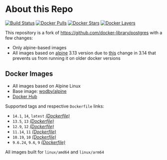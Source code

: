 # About this Repo

[![Build Status](https://github.com/wodby/base-postgres/workflows/Build%20docker%20image/badge.svg)](https://github.com/wodby/base-postgres/actions)
[![Docker Pulls](https://img.shields.io/docker/pulls/wodby/base-postgres.svg)](https://hub.docker.com/r/wodby/base-postgres)
[![Docker Stars](https://img.shields.io/docker/stars/wodby/base-postgres.svg)](https://hub.docker.com/r/wodby/base-postgres)
[![Docker Layers](https://images.microbadger.com/badges/image/wodby/base-postgres.svg)](https://microbadger.com/images/wodby/base-postgres)

This repository is a fork of https://github.com/docker-library/postgres with a few changes:

* Only alpine-based images
* All images based on [alpine](https://github.com/wodby/alpine) 3.13 version due to [this](https://github.com/alpinelinux/docker-alpine/issues/182) change in 3.14 that prevents us from running it on older docker versions

## Docker Images

* All images based on Alpine Linux
* Base image: [wodby/alpine](https://github.com/wodby/alpine)
* [Docker Hub](https://hub.docker.com/r/wodby/base-postgres)

Supported tags and respective `Dockerfile` links:

* `14.1`, `14`, `latest` [_(Dockerfile)_](https://github.com/wodby/base-postgres/tree/master/14/alpine/Dockerfile.wodby)
* `13.5`, `13` [_(Dockerfile)_](https://github.com/wodby/base-postgres/tree/master/13/alpine/Dockerfile.wodby)
* `12.9`, `12` [_(Dockerfile)_](https://github.com/wodby/base-postgres/tree/master/12/alpine/Dockerfile.wodby)
* `11.14`, `11` [_(Dockerfile)_](https://github.com/wodby/base-postgres/tree/master/11/alpine/Dockerfile.wodby)
* `10.19`, `10` [_(Dockerfile)_](https://github.com/wodby/base-postgres/tree/master/10/alpine/Dockerfile.wodby)
* `9.6.24`, `9.6`, `9` [_(Dockerfile)_](https://github.com/wodby/base-postgres/tree/master/9.6/alpine/Dockerfile.wodby)

All images built for `linux/amd64` and `linux/arm64`
